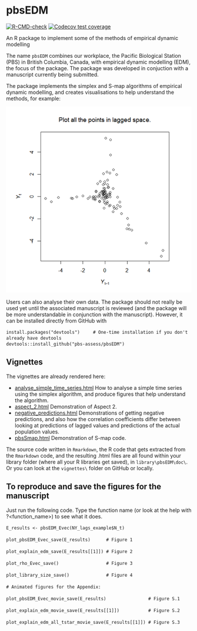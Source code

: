 <!-- README.Rmd no longer generated from README.Rmd. Can edit here. -->

# pbsEDM

<!-- badges: start -->

[![R-CMD-check](https://github.com/pbs-assess/pbsEDM/workflows/R-CMD-check/badge.svg)](https://github.com/pbs-assess/pbsEDM/actions)
[![Codecov test coverage](https://codecov.io/gh/pbs-assess/pbsEDM/branch/main/graph/badge.svg)](https://app.codecov.io/gh/pbs-assess/pbsEDM?branch=main)

<!-- [![Project Status: WIP – Initial development is in progress, but there
has not yet been a stable, usable release suitable for the
public.](https://www.repostatus.org/badges/latest/wip.svg)](https://www.repostatus.org/#wip) -->

<!-- badges: end -->

An R package to implement some of the methods of empirical dynamic modelling

The name `pbsEDM` combines our workplace, the Pacific Biological Station (PBS) in British Columbia, Canada, with empirical dynamic modelling (EDM), the focus of the package. The package was developed in conjuction with a manuscript currently being submitted. 

The package implements the simplex and S-map algorithms of empirical dynamic modelling, and creates visualisations to help understand the methods, for example:

![](vignettes/pbsEDM_movie_tstar_39.gif)

Users can also analyse their own data. The package should not really be used yet until the associated manuscript is reviewed (and the package will be more understandable in conjunction with the manuscript). However, it can be installed directly from GitHub with

```
install.packages("devtools")     # One-time installation if you don't already have devtools
devtools::install_github("pbs-assess/pbsEDM")
```

## Vignettes

The vignettes are already rendered here:

* [analyse_simple_time_series.html](http://htmlpreview.github.io/?https://github.com/pbs-assess/pbsEDM/blob/master/vignettes/analyse_simple_time_series.html) How to analyse a simple time series using the simplex algorithm, and produce figures that help understand the algorithm.
* [aspect_2.html](http://htmlpreview.github.io/?https://github.com/pbs-assess/pbsEDM/blob/master/vignettes/aspect_2.html) Demonstration of Aspect 2.
* [negative_predictions.html](http://htmlpreview.github.io/?https://github.com/pbs-assess/pbsEDM/blob/master/vignettes/negative_predictions.html) Demonstrations of getting negative predictions, and also how the correlation coefficients differ between looking at predictions of lagged values and predictions of the actual population values.
* [pbsSmap.html](http://htmlpreview.github.io/?https://github.com/pbs-assess/pbsEDM/blob/master/vignettes/pbsSmap.html) Demonstration of S-map code.

The source code written in `Rmarkdown`, the R code that gets extracted from the
  `Rmarkdown` code, and the resulting .html files are all found within your library
  folder (where all your R libraries get saved), in
  `library\pbsEDM\doc\`. Or you can look at the `vignettes\` folder on GitHub or locally.

## To reproduce and save the figures for the manuscript

Just run the following code. Type the function name (or look at the help with ?<function_name>) to see what it does.
```
E_results <- pbsEDM_Evec(NY_lags_example$N_t)

plot_pbsEDM_Evec_save(E_results)      # Figure 1

plot_explain_edm_save(E_results[[1]]) # Figure 2

plot_rho_Evec_save()                  # Figure 3

plot_library_size_save()              # Figure 4 

# Animated figures for the Appendix:

plot_pbsEDM_Evec_movie_save(E_results)                # Figure S.1

plot_explain_edm_movie_save(E_results[[1]])           # Figure S.2 

plot_explain_edm_all_tstar_movie_save(E_results[[1]]) # Figure S.3
```

